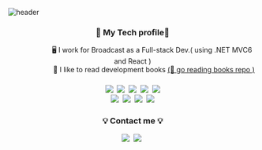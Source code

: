 ![header](https://capsule-render.vercel.app/api?type=wave&color=auto&height=250&section=header&text=HongEunbeen&fontSize=40)


<h3 align="center">🌈 My Tech profile🌈</h3>

<p align="center">
&nbsp;&nbsp;&nbsp;&nbsp;&nbsp;&nbsp;&nbsp;&nbsp;&nbsp;&nbsp;&nbsp;&nbsp;&nbsp;&nbsp;&nbsp;&nbsp;&nbsp;&nbsp;&nbsp;
  🖥  I work for Broadcast as a Full-stack Dev.( using .NET MVC6 and React )<br/>
&nbsp;&nbsp;&nbsp;&nbsp;&nbsp;&nbsp;&nbsp;&nbsp;&nbsp;&nbsp;&nbsp;&nbsp;&nbsp;&nbsp;&nbsp;&nbsp;&nbsp;&nbsp;&nbsp;&nbsp;&nbsp;
  📕  I like to read development books <a href="https://github.com/Coveong/reading-books-for-programmers">(📌 go reading books repo )<br/>
</p>
  
</div>
<h3 align="center"🔍 About Tech Skill🔍</h3>

<p align="center">
  <img src="https://img.shields.io/badge/Java-007396?style=flat-square&logo=Java&logoColor=white"/></a>&nbsp;
  <img src="https://img.shields.io/badge/C%23-239120?style=flat-square&logo=c%20sharp&logoColor=white"/></a>&nbsp;
  <img src="https://img.shields.io/badge/Spring-6DB33F?style=flat-square&logo=Spring&logoColor=white"/></a>&nbsp;
  <img src="https://img.shields.io/badge/NET-512BD4?style=flat-square&logo=.NET&logoColor=white"/></a>&nbsp;
  <img src="https://img.shields.io/badge/React-61DAFB?style=flat-square&logo=React&logoColor=white"/></a><br/>
  <img src="https://img.shields.io/badge/Android-3DDC84?style=flat-square&logo=Android&logoColor=white"/></a>&nbsp;
  <img src="https://img.shields.io/badge/aws-333664?style=flat-square&logo=amazon-aws&logoColor=white"/></a>&nbsp;
  <img src="https://img.shields.io/badge/MySQL-E6B91E?style=flat-square&logo=MySql&logoColor=white"/></a>&nbsp;
  <img src="https://img.shields.io/badge/MSSQL-CC2927?style=flat-square&logo=Microsoft%20SQL%20Server&logoColor=white"/></a>
</p>

<h3 align="center">💡 Contact me 💡</h3>
<p align="center">
  <a href="mailto:vvvv980@gmail.com"><img src="https://img.shields.io/badge/Gmail-EA4335?style=social&logo=Gmail&logoColor=EA4335"/></a>&nbsp 
  <a href="https://velog.io/@eunoia"><img src="https://img.shields.io/badge/Velog-40C392?style=social&logo=vimeo&logoColor=40C392"/></a>&nbsp
</div>
